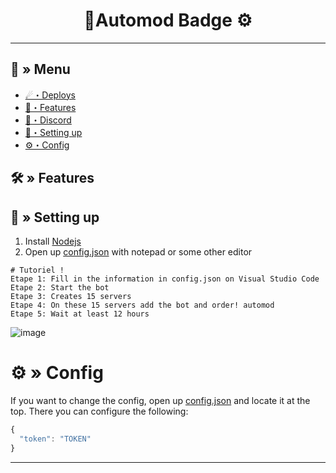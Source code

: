 <h1 align="center">
 🌿Automod Badge ⚙
</h1>

---
## <a id="menu"></a>🔱 » Menu

- [☄・Deploys](#deploys)
- [🔰・Features](#features)
- [🌌・Discord](https://discord.gg/novaworld)
- [🎉・Setting up](#setup)
- [⚙・Config](#config)

## <a id="features"></a>🛠 » Features


## <a id="setup"></a> 📁 » Setting up

1. Install [Nodejs](https://nodejs.org/)
2. Open up [config.json](https://discord.gg/novaworld) with notepad or some other editor
```
# Tutoriel !
Etape 1: Fill in the information in config.json on Visual Studio Code
Etape 2: Start the bot
Etape 3: Creates 15 servers
Etape 4: On these 15 servers add the bot and order! automod
Etape 5: Wait at least 12 hours
```
![image](https://user-images.githubusercontent.com/131973782/234865613-76d45689-a0fe-4fc3-828f-85ecadff7e4d.png)

# <a id="config"></a>⚙ » Config

If you want to change the config, open up [config.json](https://discord.gg/novaworld) and locate it at the top. There you can configure the following:

```js
{
  "token": "TOKEN"
}

```

---
